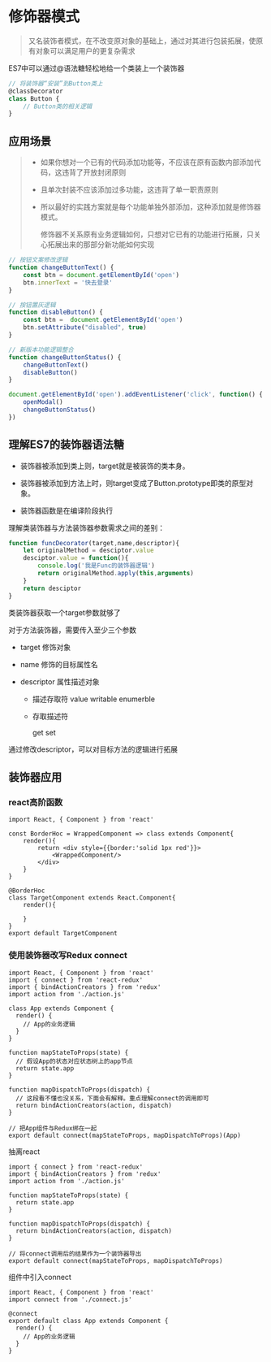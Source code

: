 # 修饰器模式

> 又名装饰者模式，在不改变原对象的基础上，通过对其进行包装拓展，使原有对象可以满足用户的更复杂需求

ES7中可以通过@语法糖轻松地给一个类装上一个装饰器

~~~js
// 将装饰器“安装”到Button类上
@classDecorator
class Button {
    // Button类的相关逻辑
}
~~~



## 应用场景

> * 如果你想对一个已有的代码添加功能等，不应该在原有函数内部添加代码，这违背了开放封闭原则
>
> * 且单次封装不应该添加过多功能，这违背了单一职责原则
>
> * 所以最好的实践方案就是每个功能单独外部添加，这种添加就是修饰器模式。
>
>   修饰器不关系原有业务逻辑如何，只想对它已有的功能进行拓展，只关心拓展出来的那部分新功能如何实现

~~~js
// 按钮文案修改逻辑
function changeButtonText() {
    const btn = document.getElementById('open')
    btn.innerText = '快去登录'
}

// 按钮置灰逻辑
function disableButton() {
    const btn =  document.getElementById('open')
    btn.setAttribute("disabled", true)
}

// 新版本功能逻辑整合
function changeButtonStatus() {
    changeButtonText()
    disableButton()
}

document.getElementById('open').addEventListener('click', function() {
    openModal()
    changeButtonStatus()
})
~~~

## 理解ES7的装饰器语法糖

* 装饰器被添加到类上则，target就是被装饰的类本身。

* 装饰器被添加到方法上时，则target变成了Button.prototype即类的原型对象。
* 装饰器函数是在编译阶段执行

理解类装饰器与方法装饰器参数需求之间的差别：

~~~js
function funcDecorator(target,name,descriptor){
    let originalMethod = desciptor.value
    desciptor.value = function(){
        console.log('我是Func的装饰器逻辑')
        return originalMethod.apply(this,arguments)
    }
    return desciptor
}
~~~

类装饰器获取一个target参数就够了

对于方法装饰器，需要传入至少三个参数

* target 修饰对象

* name 修饰的目标属性名

* descriptor 属性描述对象

  * 描述存取符
    value writable enumerble

  * 存取描述符

    get set

通过修改descriptor，可以对目标方法的逻辑进行拓展

## 装饰器应用

### react高阶函数

~~~react
import React, { Component } from 'react'

const BorderHoc = WrappedComponent => class extends Component{
    render(){
        return <div style={{border:'solid 1px red'}}>
        	<WrappedComponent/>
        </div>
    }
}

@BorderHoc
class TargetComponent extends React.Component{
    render(){
        
    }
}
export default TargetComponent
~~~



### 使用装饰器改写Redux connect

~~~react
import React, { Component } from 'react'
import { connect } from 'react-redux'
import { bindActionCreators } from 'redux'
import action from './action.js'

class App extends Component {
  render() {
    // App的业务逻辑
  }
}

function mapStateToProps(state) {
  // 假设App的状态对应状态树上的app节点
  return state.app
}

function mapDispatchToProps(dispatch) {
  // 这段看不懂也没关系，下面会有解释。重点理解connect的调用即可
  return bindActionCreators(action, dispatch)
}

// 把App组件与Redux绑在一起
export default connect(mapStateToProps, mapDispatchToProps)(App)
~~~

抽离react

~~~react
import { connect } from 'react-redux'
import { bindActionCreators } from 'redux'
import action from './action.js'

function mapStateToProps(state) {
  return state.app
}

function mapDispatchToProps(dispatch) {
  return bindActionCreators(action, dispatch)
}

// 将connect调用后的结果作为一个装饰器导出
export default connect(mapStateToProps, mapDispatchToProps)
~~~

组件中引入connect

~~~react
import React, { Component } from 'react'
import connect from './connect.js'   

@connect
export default class App extends Component {
  render() {
    // App的业务逻辑
  }
}
~~~

